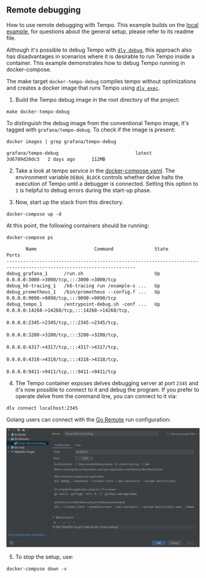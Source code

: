 ## Remote debugging

How to use remote debugging with Tempo. This example builds on the [local example](../local), for
questions about the general setup, please refer to its readme file.

Although it's possible to debug Tempo with [`dlv debug`](https://github.com/go-delve/delve/blob/master/Documentation/usage/dlv_debug.md),
this approach also has disadvantages in scenarios where it is desirable to run Tempo inside a container.
This example demonstrates how to debug Tempo running in docker-compose.

The make target `docker-tempo-debug` compiles tempo without optimizations and creates a docker
image that runs Tempo using [`dlv exec`](https://github.com/go-delve/delve/blob/master/Documentation/usage/dlv_exec.md).

1. Build the Tempo debug image in the root directory of the project:

```console
make docker-tempo-debug
```

To distinguish the debug image from the conventional Tempo image, it's tagged with `grafana/tempo-debug`. To check if the image is present:

```console
docker images | grep grafana/tempo-debug
```
```
grafana/tempo-debug                            latest                         3d6789d20dc3   2 days ago      112MB
```

2. Take a look at tempo service in the [docker-compose.yaml](./docker-compose.yaml). The environment
variable `DEBUG_BLOCK` controls whether delve halts the execution of Tempo until a debugger is connected.
Setting this option to `1` is helpful to debug errors during the start-up phase.

3. Now, start up the stack from this directory.

```console
docker-compose up -d
```

At this point, the following containers should be running:

```console
docker-compose ps
```
```
       Name                     Command               State                            Ports
---------------------------------------------------------------------------------------------------------------------
debug_grafana_1      /run.sh                          Up      0.0.0.0:3000->3000/tcp,:::3000->3000/tcp
debug_k6-tracing_1   /k6-tracing run /example-s ...   Up
debug_prometheus_1   /bin/prometheus --config.f ...   Up      0.0.0.0:9090->9090/tcp,:::9090->9090/tcp
debug_tempo_1        /entrypoint-debug.sh -conf ...   Up      0.0.0.0:14268->14268/tcp,:::14268->14268/tcp,
                                                              0.0.0.0:2345->2345/tcp,:::2345->2345/tcp,
                                                              0.0.0.0:3200->3200/tcp,:::3200->3200/tcp,
                                                              0.0.0.0:4317->4317/tcp,:::4317->4317/tcp,
                                                              0.0.0.0:4318->4318/tcp,:::4318->4318/tcp,
                                                              0.0.0.0:9411->9411/tcp,:::9411->9411/tcp
```

4. The Tempo container exposes delves debugging server at port `2345` and it's now possible to
connect to it and debug the program. If you prefer to operate delve from the command line, you can connect to it via:

```console
dlv connect localhost:2345
```

Golang users can connect with the [Go Remote](https://www.jetbrains.com/help/go/go-remote.html) run
configuration:

![Go Remote](./goland-remote-debug.png)

5. To stop the setup, use:

```console
docker-compose down -v
```
